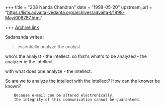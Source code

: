 +++
title = "208 Nanda Chandran"
date = "1998-05-20"
upstream_url = "https://lists.advaita-vedanta.org/archives/advaita-l/1998-May/008787.html"

+++
[Archive link](https://lists.advaita-vedanta.org/archives/advaita-l/1998-May/008787.html)

Sadananda writes :
>essentially analyze the analyst.

who's the analyst - the intellect. so that's what's to be analyzed - the
analyzer ie the intellect.

with what does one analyze - the intellect.

So are we to analyze the intellect with the intellect? How can the
knower be known?

        Because e-mail can be altered electronically,
        the integrity of this communication cannot be guaranteed.

